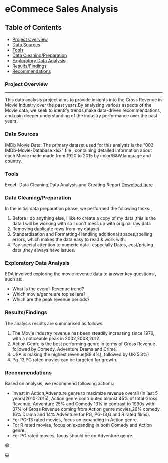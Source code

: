 # eCommece Sales Analysis

## Table of Contents

- [Project Overview](#project-overview)
- [Data Sources](#data-sources)
- [Tools](#tools)
- [Data Cleaning/Preparation](#data-cleaningpreparation)
- [Exploratory Data Analysis](#exploratory-data-analysis)
- [Results/Findings](#resultsfindings)
- [Recommendations](#recommendations)

### Project Overview
---

This data analysis project aims to provide insights into the Gross Revenue in Movie Industry over the past years.By analyzing various aspects of the Movie data, we seek to identify trends,make data-driven recommendations, and gain deeper understanding of the industry performance over the past years.






### Data Sources

IMDb Movie Data: The primary dataset used for this analysis is the "003 IMDb-Movie-Database.xlsx" file , containing detailed information about each Movie made made from 1920 to 2015 by color/B&W,language and country.

### Tools

Excel- Data Cleaning,Data Analysis and Creating Report [Download here](https://microsoft.com)


### Data Cleaning/Preparation

In the initial data preparation phase, we performed the following tasks:

1. Before I do anything else, I like to create a copy of my data ,this is the data I will be working with so I don't mess up with original raw data 
2. Removing duplicate rows from my dataset
3. Standardization and Formatting-Handling additional spaces,spelling errors, which makes the data easy to read & work with.
4. Pay special attention to numeric data -especially Dates, cost/pricing data ,they always have issues.
   

### Exploratory Data Analysis

EDA involved exploring the movie revenue data to answer key questions , such as:

- What is the overall Revenue trend?
- Which movie/genre are top sellers?
- Which are the peak revenue periods?

 ### Results/Findings

The analysis results are summarised as follows:

1. The Movie industry revenue has been steadily increasing since 1976, with a noticeable peak in 2002,2008,2012.
2. Action Genre is the best performing genre in terms of Gross Revenue , followed by Comedy, Adventure,Drama and Crime.
3. USA is making the highest revenue(89.4%), followed by UK(5.3%)
4. Pg-13,PG rated movies can be targeted for growth.

### Recommendations

Based on analysis, we recommend following actions:

- Invest in Action,Adventure genre to maximize revenue overall (In last 5 years(2010-2015), Action genre contributed almost 45% of total Gross Revenue, Adventure 25% and Comedy 13% in contrast to 1990s with 37% of Gross Revenue coming from Action genre movies,26% comedy, 16% Drama and 14% Adventure for PG, PG-13,G and R rated films). 
- For PG-13 rated movies, focus on expanding in Action genre.
- For R rated movies, focus on expanding in both Comedy and Action genre.
- For PG rated movies, focus should be on Adventure genre.

😄

💻

